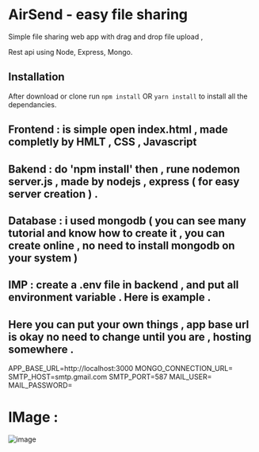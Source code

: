 # AirSend - easy file sharing

Simple file sharing web app with drag and drop file upload , 

Rest api using Node, Express, Mongo.

## Installation

After download or clone run `npm install` OR `yarn install` to install all the dependancies.

## Frontend : is simple open index.html , made completly by HMLT , CSS , Javascript 
## Bakend : do 'npm install' then , rune nodemon server.js   , made by nodejs , express ( for easy server creation ) . 
## Database : i used mongodb ( you can see many tutorial and know how to create it , you can create online , no need to install mongodb on your system ) 
## IMP : create a .env file in backend , and put all environment variable . Here is example . 
## Here you can put your own things , app base url is okay no need to change until you are , hosting somewhere . 
APP_BASE_URL=http://localhost:3000
MONGO_CONNECTION_URL=
SMTP_HOST=smtp.gmail.com
SMTP_PORT=587
MAIL_USER=
MAIL_PASSWORD=

# IMage : 
![image](https://github.com/user-attachments/assets/7fa5749b-048e-4039-952c-1315f048b5a7)

